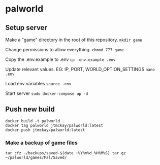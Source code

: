 # palworld
## Setup server
Make a "game" directory in the root of this repository.
`mkdir game`

Change permissions to allow everything.
`chmod 777 game`

Copy the .env.example to .env
`cp .env.example .env`

Update relevant values. EG: IP, PORT, WORLD_OPTION_SETTINGS
`nano .env`

Load env variables
`source .env`

Start server
`sudo docker-compose up -d`

## Push new build
```
docker build -t palworld .
docker tag palworld jtmckay/palworld:latest
docker push jtmckay/palworld:latest
```

### Make a backup of game files
`tar cfz ~/backups/saved-$(date +%Y%m%d_%H%M%S).tar.gz ~/palworld/games/Pal/Saved/`
